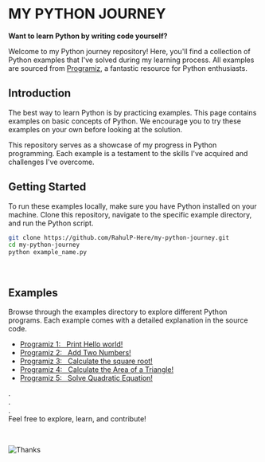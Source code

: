 # MY PYTHON JOURNEY

__Want to learn Python by writing code yourself?__

Welcome to my Python journey repository! Here, you'll find a collection of Python examples that I've solved during my learning process. All examples are sourced from [Programiz](https://www.programiz.com/python-programming/examples), a fantastic resource for Python enthusiasts.


## Introduction
The best way to learn Python is by practicing examples. This page contains examples on basic concepts of Python. We encourage you to try these examples on your own before looking at the solution.

This repository serves as a showcase of my progress in Python programming. Each example is a testament to the skills I've acquired and challenges I've overcome.

## Getting Started
To run these examples locally, make sure you have Python installed on your machine. Clone this repository, navigate to the specific example directory, and run the Python script.

```bash
git clone https://github.com/RahulP-Here/my-python-journey.git
cd my-python-journey
python example_name.py
```

<br>

## Examples
Browse through the examples directory to explore different Python programs. Each example comes with a detailed explanation in the source code.

- [Programiz 1: &nbsp; Print Hello world!](./programiz_1.py)
- [Programiz 2: &nbsp; Add Two Numbers!](./programiz_2.py)
- [Programiz 3: &nbsp; Calculate the square root!](./programiz_3.py)
- [Programiz 4: &nbsp; Calculate the Area of a Triangle!](./programiz_4.py)
- [Programiz 5: &nbsp; Solve Quadratic Equation!](./programiz_5.py)


.  
.  
.  
Feel free to explore, learn, and contribute!

<br>

![Thanks](https://img.shields.io/badge/Thank%20%20You-8A2BE2)
